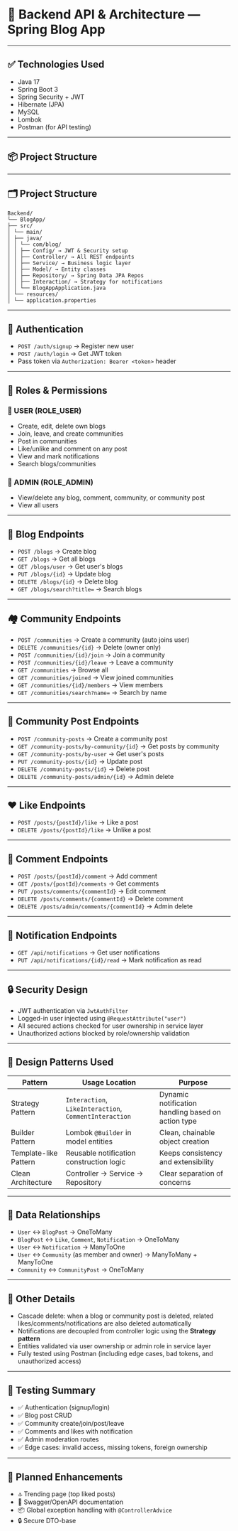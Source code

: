 # 📘 Backend API & Architecture — Spring Blog App

---

## ✅ Technologies Used

- Java 17
- Spring Boot 3
- Spring Security + JWT
- Hibernate (JPA)
- MySQL
- Lombok
- Postman (for API testing)

---

## 📦 Project Structure

---
## 🗂 Project Structure

```
Backend/
└── BlogApp/
├── src/
│ └── main/
│ ├── java/
│ │ └── com/blog/
│ │ ├── Config/ → JWT & Security setup
│ │ ├── Controller/ → All REST endpoints
│ │ ├── Service/ → Business logic layer
│ │ ├── Model/ → Entity classes
│ │ ├── Repository/ → Spring Data JPA Repos
│ │ ├── Interaction/ → Strategy for notifications
│ │ └── BlogAppApplication.java
│ └── resources/
│ └── application.properties
```

---

## 📜 Authentication

- `POST /auth/signup` → Register new user
- `POST /auth/login` → Get JWT token
- Pass token via `Authorization: Bearer <token>` header

---

## 👥 Roles & Permissions

### 👤 USER (ROLE_USER)
- Create, edit, delete own blogs
- Join, leave, and create communities
- Post in communities
- Like/unlike and comment on any post
- View and mark notifications
- Search blogs/communities

### 👑 ADMIN (ROLE_ADMIN)
- View/delete any blog, comment, community, or community post
- View all users

---

## 📄 Blog Endpoints

- `POST /blogs` → Create blog
- `GET /blogs` → Get all blogs
- `GET /blogs/user` → Get user's blogs
- `PUT /blogs/{id}` → Update blog
- `DELETE /blogs/{id}` → Delete blog
- `GET /blogs/search?title=` → Search blogs

---

## 🏘 Community Endpoints

- `POST /communities` → Create a community (auto joins user)
- `DELETE /communities/{id}` → Delete (owner only)
- `POST /communities/{id}/join` → Join a community
- `POST /communities/{id}/leave` → Leave a community
- `GET /communities` → Browse all
- `GET /communities/joined` → View joined communities
- `GET /communities/{id}/members` → View members
- `GET /communities/search?name=` → Search by name

---

## 🧵 Community Post Endpoints

- `POST /community-posts` → Create a community post
- `GET /community-posts/by-community/{id}` → Get posts by community
- `GET /community-posts/by-user` → Get user's posts
- `PUT /community-posts/{id}` → Update post
- `DELETE /community-posts/{id}` → Delete post
- `DELETE /community-posts/admin/{id}` → Admin delete

---

## ❤️ Like Endpoints

- `POST /posts/{postId}/like` → Like a post
- `DELETE /posts/{postId}/like` → Unlike a post

---

## 💬 Comment Endpoints

- `POST /posts/{postId}/comment` → Add comment
- `GET /posts/{postId}/comments` → Get comments
- `PUT /posts/comments/{commentId}` → Edit comment
- `DELETE /posts/comments/{commentId}` → Delete comment
- `DELETE /posts/admin/comments/{commentId}` → Admin delete

---

## 🔔 Notification Endpoints

- `GET /api/notifications` → Get user notifications
- `PUT /api/notifications/{id}/read` → Mark notification as read

---

## 🔒 Security Design

- JWT authentication via `JwtAuthFilter`
- Logged-in user injected using `@RequestAttribute("user")`
- All secured actions checked for user ownership in service layer
- Unauthorized actions blocked by role/ownership validation

---

## 🧠 Design Patterns Used

| Pattern              | Usage Location                                      | Purpose |
|----------------------|-----------------------------------------------------|---------|
| Strategy Pattern     | `Interaction`, `LikeInteraction`, `CommentInteraction` | Dynamic notification handling based on action type |
| Builder Pattern      | Lombok `@Builder` in model entities                | Clean, chainable object creation |
| Template-like Pattern| Reusable notification construction logic           | Keeps consistency and extensibility |
| Clean Architecture   | Controller → Service → Repository                   | Clear separation of concerns |

---

## 🔄 Data Relationships

- `User` ↔ `BlogPost` → OneToMany
- `BlogPost` ↔ `Like`, `Comment`, `Notification` → OneToMany
- `User` ↔ `Notification` → ManyToOne
- `User` ↔ `Community` (as member and owner) → ManyToMany + ManyToOne
- `Community` ↔ `CommunityPost` → OneToMany

---

## 📌 Other Details

- Cascade delete: when a blog or community post is deleted, related likes/comments/notifications are also deleted automatically
- Notifications are decoupled from controller logic using the **Strategy pattern**
- Entities validated via user ownership or admin role in service layer
- Fully tested using Postman (including edge cases, bad tokens, and unauthorized access)

---

## 🧪 Testing Summary

- ✅ Authentication (signup/login)
- ✅ Blog post CRUD
- ✅ Community create/join/post/leave
- ✅ Comments and likes with notification
- ✅ Admin moderation routes
- ✅ Edge cases: invalid access, missing tokens, foreign ownership

---

## 🔮 Planned Enhancements

- 🔝 Trending page (top liked posts)
- 📄 Swagger/OpenAPI documentation
- 📦 Global exception handling with `@ControllerAdvice`
- 🔒 Secure DTO-base
